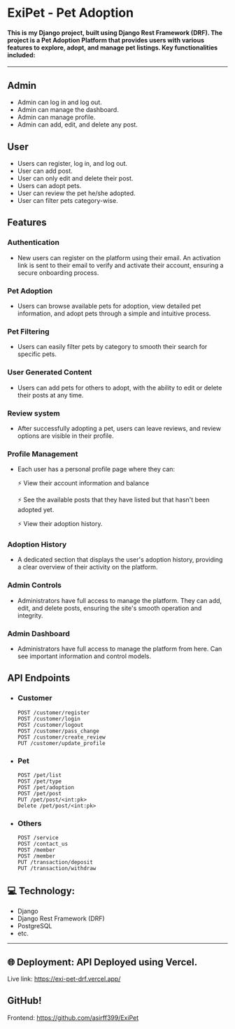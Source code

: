 # ExiPet - Pet Adoption 

#### This is my Django project, built using Django Rest Framework (DRF). The project is a Pet Adoption Platform that provides users with various features to explore, adopt, and manage pet listings. Key functionalities included: 
---
## Admin

- Admin can log in and log out.
- Admin can manage the dashboard.
- Admin can manage profile.
- Admin can add, edit, and delete any post.

## User

- Users can register, log in, and log out.
- User can add post.
- User can only edit and delete their post.
- Users can adopt pets.
- User can review the pet he/she adopted.
- User can filter pets category-wise.

## Features

### Authentication

- New users can register on the platform using their email. An activation link is sent to their email to verify and activate their account, ensuring a secure onboarding process.

### Pet Adoption

- Users can browse available pets for adoption, view detailed pet information, and adopt pets through a simple and intuitive process.

### Pet Filtering

- Users can easily filter pets by category to smooth their search for specific pets.

### User Generated Content

- Users can add pets for others to adopt, with the ability to edit or delete their posts at any time.

### Review system

- After successfully adopting a pet, users can leave reviews, and review options are visible in their profile.

### Profile Management

- Each user has a personal profile page where they can:

     ⚡ View their account information and balance 
      
     ⚡ See the available posts that they have listed but that hasn't been adopted yet.
      
     ⚡ View their adoption history.

### Adoption History

- A dedicated section that displays the user's adoption history, providing a clear overview of their activity on the platform.

### Admin Controls

- Administrators have full access to manage the platform. They can add, edit, and delete posts, ensuring the site's smooth operation and integrity.
  
### Admin Dashboard

- Administrators have full access to manage the platform from here. Can see important information  and control models.


## API Endpoints

- ### Customer

      POST /customer/register
      POST /customer/login
      POST /customer/logout
      POST /customer/pass_change
      POST /customer/create_review
      PUT /customer/update_profile

- ### Pet

      POST /pet/list
      POST /pet/type
      POST /pet/adoption
      POST /pet/post
      PUT /pet/post/<int:pk>
      Delete /pet/post/<int:pk>
  
- ### Others

      POST /service
      POST /contact_us
      POST /member
      POST /member
      PUT /transaction/deposit
      PUT /transaction/withdraw




## 💻 Technology: 

- Django
- Django Rest Framework (DRF)
- PostgreSQL
- etc.

---

## 🌐 Deployment: API Deployed using Vercel.
Live link: https://exi-pet-drf.vercel.app/

## GitHub!
Frontend: https://github.com/asirff399/ExiPet